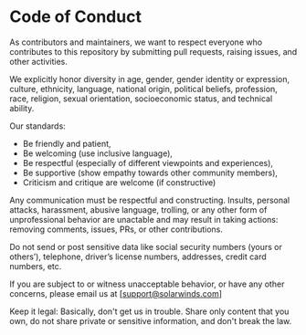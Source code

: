 # Code of Conduct

As contributors and maintainers, we want to respect everyone who contributes to this repository by submitting pull requests, raising issues, and other activities.

We explicitly honor diversity in age, gender, gender identity or expression, culture, ethnicity, language, national origin, political beliefs, profession, race, religion, sexual orientation, socioeconomic status, and technical ability.

Our standards:
* Be friendly and patient,
* Be welcoming (use inclusive language),
* Be respectful (especially of different viewpoints and experiences),
* Be supportive (show empathy towards other community members),
* Criticism and critique are welcome (if constructive)

Any communication must be respectful and constructing. 
Insults, personal attacks, harassment, abusive language, trolling, or any other form of unprofessional behavior are unactable and may result in taking actions: removing comments, issues, PRs, or other contributions.

Do not send or post sensitive data like social security numbers (yours or others’), telephone, driver’s license numbers, addresses, credit card numbers, etc.

If you are subject to or witness unacceptable behavior, or have any other concerns, please email us at [support@solarwinds.com]

Keep it legal: Basically, don't get us in trouble. Share only content that you own, do not share private or sensitive information, and don't break the law.

